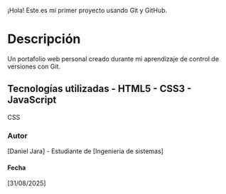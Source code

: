 ¡Hola! Este es mi primer proyecto usando Git y GitHub. 
# Descripción 
Un portafolio web personal creado durante mi aprendizaje de control de versiones con Git. 
## Tecnologías utilizadas - HTML5 - CSS3 - JavaScript 
CSS 
### Autor 
[Daniel Jara] - Estudiante de [Ingenieria de sistemas] 
#### Fecha 
[31/08/2025] 